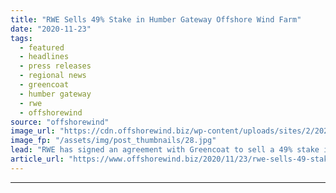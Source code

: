 ```yaml
---
title: "RWE Sells 49% Stake in Humber Gateway Offshore Wind Farm"
date: "2020-11-23"
tags: 
  - featured
  - headlines
  - press releases
  - regional news
  - greencoat
  - humber gateway
  - rwe
  - offshorewind
source: "offshorewind"
image_url: "https://cdn.offshorewind.biz/wp-content/uploads/sites/2/2020/11/23084528/RWE-Sells-49-Stake-in-Humber-Gateway-OWF.jpg"
image_fp: "/assets/img/post_thumbnails/28.jpg"
lead: "RWE has signed an agreement with Greencoat to sell a 49% stake in the"
article_url: "https://www.offshorewind.biz/2020/11/23/rwe-sells-49-stake-in-humber-gateway-offshore-wind-farm/"
---
```


---
